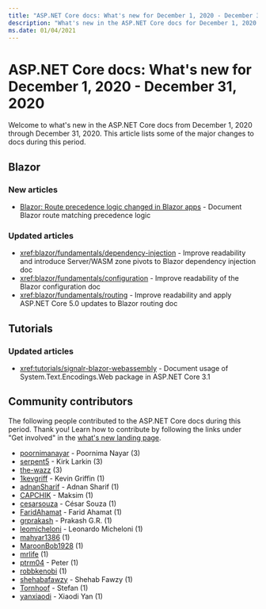 ```yaml
---
title: "ASP.NET Core docs: What's new for December 1, 2020 - December 31, 2020"
description: "What's new in the ASP.NET Core docs for December 1, 2020 - December 31, 2020."
ms.date: 01/04/2021
---
```


# ASP.NET Core docs: What's new for December 1, 2020 - December 31, 2020

Welcome to what's new in the ASP.NET Core docs from December 1, 2020 through December 31, 2020. This article lists some of the major changes to docs during this period.

## Blazor

### New articles

- [Blazor: Route precedence logic changed in Blazor apps](~/dotnet/core/compatibility/aspnet-core/5.0/blazor-routing-logic-changed.md) - Document Blazor route matching precedence logic

### Updated articles

- <xref:blazor/fundamentals/dependency-injection> - Improve readability and introduce Server/WASM zone pivots to Blazor dependency injection doc
- <xref:blazor/fundamentals/configuration> - Improve readability of the Blazor configuration doc
- <xref:blazor/fundamentals/routing> - Improve readability and apply ASP.NET Core 5.0 updates to Blazor routing doc

## Tutorials

### Updated articles

- <xref:tutorials/signalr-blazor-webassembly> - Document usage of System.Text.Encodings.Web package in ASP.NET Core 3.1

## Community contributors

The following people contributed to the ASP.NET Core docs during this period. Thank you! Learn how to contribute by following the links under "Get involved" in the [what's new landing page](index.yml).

- [poornimanayar](https://github.com/poornimanayar) - Poornima Nayar (3)
- [serpent5](https://github.com/serpent5) - Kirk Larkin (3)
- [the-wazz](https://github.com/the-wazz) (3)
- [1kevgriff](https://github.com/1kevgriff) - Kevin Griffin (1)
- [adnanSharif](https://github.com/adnanSharif) - Adnan Sharif (1)
- [CAPCHIK](https://github.com/CAPCHIK) - Maksim (1)
- [cesarsouza](https://github.com/cesarsouza) - César Souza (1)
- [FaridAhamat](https://github.com/FaridAhamat) - Farid Ahamat (1)
- [grprakash](https://github.com/grprakash) - Prakash G.R. (1)
- [leomicheloni](https://github.com/leomicheloni) - Leonardo Micheloni (1)
- [mahyar1386](https://github.com/mahyar1386) (1)
- [MaroonBob1928](https://github.com/MaroonBob1928) (1)
- [mrlife](https://github.com/mrlife) (1)
- [ptrm04](https://github.com/ptrm04) - Peter (1)
- [robbkenobi](https://github.com/robbkenobi) (1)
- [shehabafawzy](https://github.com/shehabafawzy) - Shehab Fawzy (1)
- [Tornhoof](https://github.com/Tornhoof) - Stefan (1)
- [yanxiaodi](https://github.com/yanxiaodi) - Xiaodi Yan (1)
